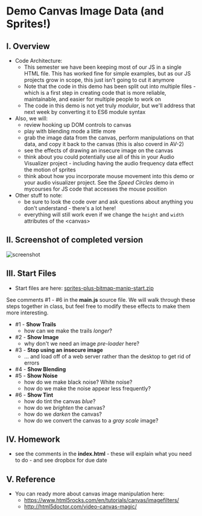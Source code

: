 # Demo Canvas Image Data (and Sprites!)

## I. Overview
- Code Architecture:
  - This semester we have been keeping most of our JS in a single HTML file. This has worked fine for simple examples, but as our JS projects grow in scope, this just isn't going to cut it anymore
  - Note that the code in this demo has been split out into multiple files - which is a first step in creating code that is more reliable, maintainable, and easier for multiple people to work on
  - The code in this demo is not yet truly *modular*, but we'll address that next week by converting it to ES6 module syntax
- Also, we will:
  - review hooking up DOM controls to canvas
  - play with blending mode a little more
  - grab the image data from the canvas, perform manipulations on that data, and copy it back to the canvas (this is also coverd in AV-2)
  - see the effects of drawing an insecure image on the canvas 
  - think about you could potentially use all of this in your Audio Visualizer project - including having the audio frequency data effect the motion of sprites
  - think about how you incorporate mouse movement into this demo or your audio visualizer project. See the *Speed Circles* demo in mycourses for JS code that accesses the mouse position
- Other stuff to note:
  - be sure to look the code over and ask questions about anything you don't understand - there's a lot here!
  - everything will still work even if we change the `height` and `width` attributes of the &lt;canvas>

## II. Screenshot of completed version

![screenshot](./_images/demo-canvas-image-data.jpg)

## III. Start Files

- Start files are here:  [sprites-plus-bitmap-manip-start.zip](_files/sprites-plus-bitmap-manip-start.zip)

See comments #1 - #6 in the **main.js** source file. We will walk through these steps together in class, but feel free to modify these effects to make them more interesting.
- #1  - **Show Trails**
  - how can we make the trails *longer*?
- #2  - **Show Image**
  - why don't we need an image *pre-loader* here?
- #3 - **Stop using an insecure image**
  - ... and load off of a web server rather than the desktop to get rid of errors
- #4  - **Show Blending**
- #5  - **Show Noise**
  - how do we make black noise? White noise?
  - how do we make the noise appear less frequently?
- #6  - **Show Tint**
  - how do tint the canvas *blue*?
  - how do we *brighten* the canvas?
  - how do we *darken* the canvas?
  - how do we convert the canvas to a *gray scale* image?
  
## IV. Homework
- see the comments in the **index.html** - these will explain what you need to do - and see dropbox for due date

## V. Reference
- You can ready more about canvas image manipulation here:
  - https://www.html5rocks.com/en/tutorials/canvas/imagefilters/
  - http://html5doctor.com/video-canvas-magic/




